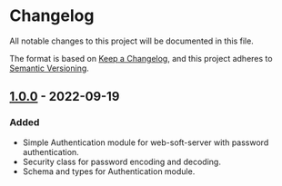 # Changelog

All notable changes to this project will be documented in this file.

The format is based on [Keep a Changelog](https://keepachangelog.com/en/1.0.0/),
and this project adheres to [Semantic Versioning](https://semver.org/spec/v2.0.0.html).

<!-- ## [Unreleased] -->

## [1.0.0] - 2022-09-19

### Added

- Simple Authentication module for web-soft-server with password authentication.
- Security class for password encoding and decoding.
- Schema and types for Authentication module.

[unreleased]: https://github.com/web-soft-llc/web-soft-server/compare/v1.0.0...master
[1.0.0]: https://github.com/web-soft-llc/web-soft-server/releases/tag/v1.0.0
